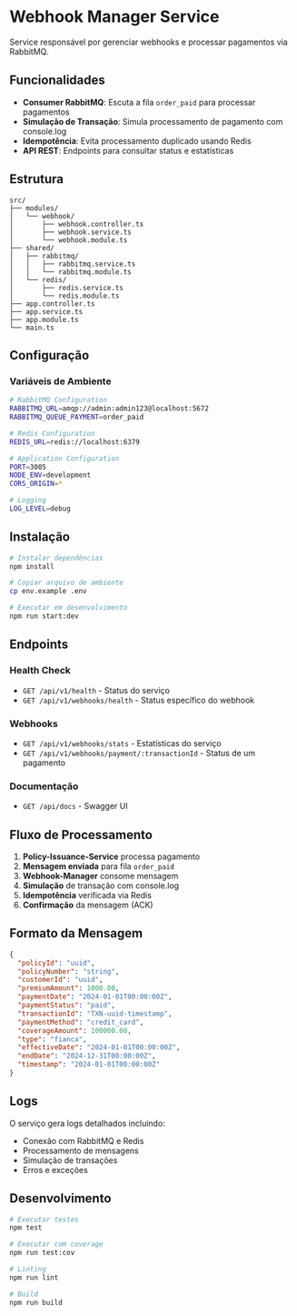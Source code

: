 # Webhook Manager Service

Service responsável por gerenciar webhooks e processar pagamentos via RabbitMQ.

## Funcionalidades

- **Consumer RabbitMQ**: Escuta a fila `order_paid` para processar pagamentos
- **Simulação de Transação**: Simula processamento de pagamento com console.log
- **Idempotência**: Evita processamento duplicado usando Redis
- **API REST**: Endpoints para consultar status e estatísticas

## Estrutura

```
src/
├── modules/
│   └── webhook/
│       ├── webhook.controller.ts
│       ├── webhook.service.ts
│       └── webhook.module.ts
├── shared/
│   ├── rabbitmq/
│   │   ├── rabbitmq.service.ts
│   │   └── rabbitmq.module.ts
│   └── redis/
│       ├── redis.service.ts
│       └── redis.module.ts
├── app.controller.ts
├── app.service.ts
├── app.module.ts
└── main.ts
```

## Configuração

### Variáveis de Ambiente

```bash
# RabbitMQ Configuration
RABBITMQ_URL=amqp://admin:admin123@localhost:5672
RABBITMQ_QUEUE_PAYMENT=order_paid

# Redis Configuration
REDIS_URL=redis://localhost:6379

# Application Configuration
PORT=3005
NODE_ENV=development
CORS_ORIGIN=*

# Logging
LOG_LEVEL=debug
```

## Instalação

```bash
# Instalar dependências
npm install

# Copiar arquivo de ambiente
cp env.example .env

# Executar em desenvolvimento
npm run start:dev
```

## Endpoints

### Health Check
- `GET /api/v1/health` - Status do serviço
- `GET /api/v1/webhooks/health` - Status específico do webhook

### Webhooks
- `GET /api/v1/webhooks/stats` - Estatísticas do serviço
- `GET /api/v1/webhooks/payment/:transactionId` - Status de um pagamento

### Documentação
- `GET /api/docs` - Swagger UI

## Fluxo de Processamento

1. **Policy-Issuance-Service** processa pagamento
2. **Mensagem enviada** para fila `order_paid`
3. **Webhook-Manager** consome mensagem
4. **Simulação** de transação com console.log
5. **Idempotência** verificada via Redis
6. **Confirmação** da mensagem (ACK)

## Formato da Mensagem

```json
{
  "policyId": "uuid",
  "policyNumber": "string",
  "customerId": "uuid",
  "premiumAmount": 1000.00,
  "paymentDate": "2024-01-01T00:00:00Z",
  "paymentStatus": "paid",
  "transactionId": "TXN-uuid-timestamp",
  "paymentMethod": "credit_card",
  "coverageAmount": 100000.00,
  "type": "fianca",
  "effectiveDate": "2024-01-01T00:00:00Z",
  "endDate": "2024-12-31T00:00:00Z",
  "timestamp": "2024-01-01T00:00:00Z"
}
```

## Logs

O serviço gera logs detalhados incluindo:
- Conexão com RabbitMQ e Redis
- Processamento de mensagens
- Simulação de transações
- Erros e exceções

## Desenvolvimento

```bash
# Executar testes
npm test

# Executar com coverage
npm run test:cov

# Linting
npm run lint

# Build
npm run build
```
